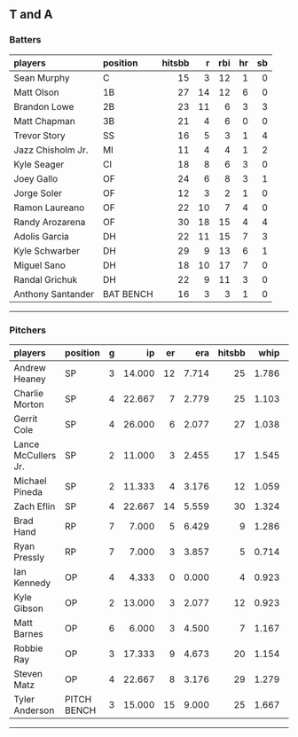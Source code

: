 ## T and A

### Batters

 
|players           |position  | hitsbb|  r| rbi| hr| sb| 
|:-----------------|:---------|------:|--:|---:|--:|--:| 
|Sean Murphy       |C         |     15|  3|  12|  1|  0| 
|Matt Olson        |1B        |     27| 14|  12|  6|  0| 
|Brandon Lowe      |2B        |     23| 11|   6|  3|  3| 
|Matt Chapman      |3B        |     21|  4|   6|  0|  0| 
|Trevor Story      |SS        |     16|  5|   3|  1|  4| 
|Jazz Chisholm Jr. |MI        |     11|  4|   4|  1|  2| 
|Kyle Seager       |CI        |     18|  8|   6|  3|  0| 
|Joey Gallo        |OF        |     24|  6|   8|  3|  1| 
|Jorge Soler       |OF        |     12|  3|   2|  1|  0| 
|Ramon Laureano    |OF        |     22| 10|   7|  4|  0| 
|Randy Arozarena   |OF        |     30| 18|  15|  4|  4| 
|Adolis Garcia     |DH        |     22| 11|  15|  7|  3| 
|Kyle Schwarber    |DH        |     29|  9|  13|  6|  1| 
|Miguel Sano       |DH        |     18| 10|  17|  7|  0| 
|Randal Grichuk    |DH        |     22|  9|  11|  3|  0| 
|Anthony Santander |BAT BENCH |     16|  3|   3|  1|  0| 


* * *

### Pitchers

 
|players             |position    |  g|     ip| er|   era| hitsbb|  whip| so|  w| sv| 
|:-------------------|:-----------|--:|------:|--:|-----:|------:|-----:|--:|--:|--:| 
|Andrew Heaney       |SP          |  3| 14.000| 12| 7.714|     25| 1.786| 11|  1|  0| 
|Charlie Morton      |SP          |  4| 22.667|  7| 2.779|     25| 1.103| 27|  2|  0| 
|Gerrit Cole         |SP          |  4| 26.000|  6| 2.077|     27| 1.038| 31|  2|  0| 
|Lance McCullers Jr. |SP          |  2| 11.000|  3| 2.455|     17| 1.545| 12|  0|  0| 
|Michael Pineda      |SP          |  2| 11.333|  4| 3.176|     12| 1.059| 15|  1|  0| 
|Zach Eflin          |SP          |  4| 22.667| 14| 5.559|     30| 1.324| 26|  0|  0| 
|Brad Hand           |RP          |  7|  7.000|  5| 6.429|      9| 1.286| 10|  0|  5| 
|Ryan Pressly        |RP          |  7|  7.000|  3| 3.857|      5| 0.714|  6|  0|  1| 
|Ian Kennedy         |OP          |  4|  4.333|  0| 0.000|      4| 0.923|  3|  0|  1| 
|Kyle Gibson         |OP          |  2| 13.000|  3| 2.077|     12| 0.923|  7|  0|  0| 
|Matt Barnes         |OP          |  6|  6.000|  3| 4.500|      7| 1.167| 11|  0|  4| 
|Robbie Ray          |OP          |  3| 17.333|  9| 4.673|     20| 1.154| 21|  1|  0| 
|Steven Matz         |OP          |  4| 22.667|  8| 3.176|     29| 1.279| 27|  1|  0| 
|Tyler Anderson      |PITCH BENCH |  3| 15.000| 15| 9.000|     25| 1.667| 18|  0|  0| 


* * *


